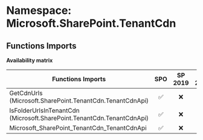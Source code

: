 # Namespace: Microsoft.SharePoint.TenantCdn

## Functions Imports

**Availability matrix**

Functions Imports | SPO | SP 2019 | SP 2016 | SP 2013
----------|:---:|:-------:|:-------:|:-------
GetCdnUrls (Microsoft.SharePoint.TenantCdn.TenantCdnApi) | ✅ | ❌ | ❌ | ❌
IsFolderUrlsInTenantCdn (Microsoft.SharePoint.TenantCdn.TenantCdnApi) | ✅ | ❌ | ❌ | ❌
Microsoft_SharePoint_TenantCdn_TenantCdnApi | ✅ | ❌ | ❌ | ❌
